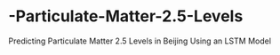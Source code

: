 # -Particulate-Matter-2.5-Levels
Predicting Particulate Matter 2.5 Levels in Beijing Using an LSTM Model
